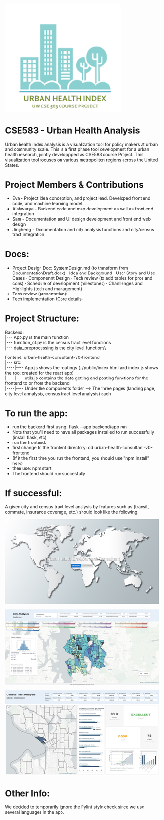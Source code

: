 
![logo](Docs/cs583_logo.png "logo")
# CSE583 - Urban Health Analysis

Urban health index analysis is a visualization tool for policy makers at urban and community scale. This is a first phase tool development for a urban health research, jointly developpped as CSE583 course Project. This visualization tool focuses on various metropoliton regions across the United States. 

# Project Members & Contributions

- Eva - Project idea conception, and project lead. Developed front end code, and machine learning model 
- Aishwarya - Backend code and map development as well as front end integration
- Sam - Documentation and UI design development and front end web design
- Jingheng - Documentation and city analysis functions and city/census tract integration 

# Docs:

- Project Design Doc: SystemDesign.md (to transform from DocumentationDraft.docx)
  · Idea and Background
  · User Story and Use Cases
  · Componennt Design
  · Tech review (to add tables for pros and cons)
  · Schedule of development (milestones)
  · Chanllenges and Highlights (tech and management)
- Tech review (presentation):
- Tech implementation (Core details)

# Project Structure:

Backend:\
|--- App.py is the main function\
|--- function_ct.py is the census tract level functions\
|--- data_preprocessing is the city level functions\

Fontend: urban-health-consultant-v0-frontend\
|--- src: \
|----|---- App.js shows the routings (../public/index.html and index.js shows the root created for the react app)\
|----|---- utils.js contains the data getting and posting functions for the frontend to or from the backend\
|----|---- Under the components folder --> The three pages (landing page, city level annalysis, census tract level analysis) each

# To run the app:

- run the backend first using: flask --app backend/app run
- Note that you'll need to have all packages installed to run successfully (install flask, etc)
- run the frontend:
- first change to the frontent directory: cd urban-health-consultant-v0-frontend
- (If it the first time you run the frontend, you should use "npm install" here)
- then use: npm start
- The frontend should run succesfully

# If successful:
A given city and census tract level analysis by features such as (transit, commute, insurance coverage, etc.) should look like the following. 

![Landing Page](Docs/photo0.jpg "Landing Page")

![City Analysis](Docs/photo2.jpg "City Analysis")

![Census Analysis](Docs/photo1.jpg "Census Analysis")

# Other Info: 

We decided to temporarily ignore the Pylint style check since we use several languages in the app.
